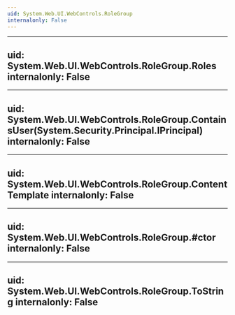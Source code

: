 ```yaml
---
uid: System.Web.UI.WebControls.RoleGroup
internalonly: False
---
```


---
uid: System.Web.UI.WebControls.RoleGroup.Roles
internalonly: False
---

---
uid: System.Web.UI.WebControls.RoleGroup.ContainsUser(System.Security.Principal.IPrincipal)
internalonly: False
---

---
uid: System.Web.UI.WebControls.RoleGroup.ContentTemplate
internalonly: False
---

---
uid: System.Web.UI.WebControls.RoleGroup.#ctor
internalonly: False
---

---
uid: System.Web.UI.WebControls.RoleGroup.ToString
internalonly: False
---
